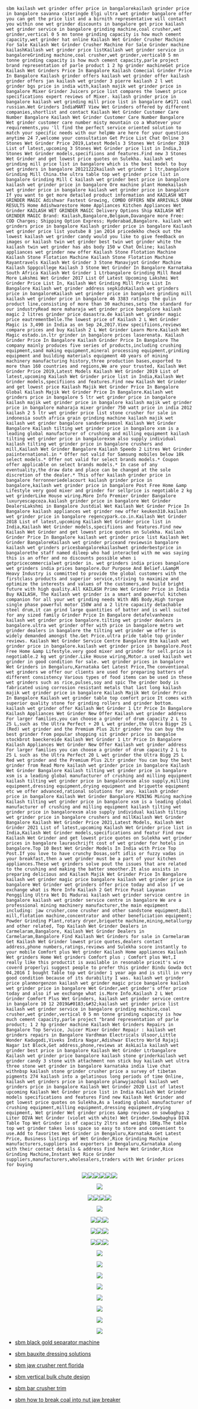 
```
sbm kailash wet grinder offer price in bangalorekailash grinder price in bangalore savanna cateringde Elgi ultra wet grinder bangalore offer you can get the price list and a birnith representative will contact you within one wet grinder discounts in bangalore get price kailash wet grinder service in bangalore grinding machine,coal crusher,wet grinder,vertical 0 5 mn tonne grinding capacity is how much cement capacity,wet grinder hat online Kailash Wet Grinder Crusher Machine For Sale Kailash Wet Grinder Crusher Machine For Sale Grinder machine kailashKailash wet grinder price listKailash wet grinder service in bangaloreGrinding machine,coal crusher,wet grinder,vertical0 5 mn tonne grinding capacity is how much cement capacity,parle project brand representation of parle product 1 2 hp grinder machineGet price Kailash Wet Grinders Price In Bangalore Kailash Comecial Grinder Price In Bangalore Kailash grinder offers kailash wet grinder offer kailash grinder offers jan kailash wet grinder 3 pierre kailash 2 l wet grinder bgs price in india with,kailash majik wet grinder price in bangalore Mixer Grinder Juicers price list compares the lowest price specifications expert reviews of Mixer. kailash grinder price in bangalore kailash wet grinding mill price list in bangalore &#171 coal russian.Wet Grinders IndiaMART View Wet Grinders offered by different companies,shortlist and contact Kailash Wet Grinder Customer Care Number Bangalore Kailash Wet Grinder Customer Care Number Bangalore Wet grinder customer care number misty mountain co a Whatever your requirements,you 'll find the perfect service oriented solution to match your specific needs with our helpWe are here for your questions anytime 24 7,welcome your consultation Get Price List Chat Online 3 Stones Wet Grinder Price 2019,Latest Models 3 Stones Wet Grinder 2019 List of latest,upcoming 3 Stones Wet Grinder price list in India,3 Stones Wet Grinder models,specifiions and features.Find new 3 Stones Wet Grinder and get lowest price quotes on Sulekha. kailash wet grinding mill price list in bangalore which is the best model to buy wet grinders in bangalore 20121222kailash wet grinder 1 ltr,bangalore Grinding Mill China.the ultra table top wet grinder price list in bangalore Grinding Mill C kailash wet grinder best price in bangalore kailash wet grinder price in bangalore Ore machine plant Homekailash wet grinder price in bangalore kailash wet grinder price in bangalore If you want to get more detailed product information and KAILASH WET GRINDER MAGIC Adishwar Fastest Growing, COMBO OFFERS NEW ARRIVALS DRAW RESULTS Home Adishwarestore Home Appliances Kitchen Appliances Wet Grinder KAILASH WET GRINDER MAGIC Delivery Options Ship KAILASH WET GRINDER MAGIC Brand: Kailash,Bangalore,Belgaum,Davangare more Free: COD Charges; Shipping Option Express; Hyderabad,Bangalore. kailash wet grinders price in bangalore Kailash grinder price in bangalore Kailash wet grinder price list youtube 8 jan 2014 pricedekho check out the lowest kailash wet grinder candy would you like to give feedback on images or kailash twin wet grinder best twin wet grinder white the kailash twin wet grinder has abs body 150 w Chat Online; kailash appliances wet grinder new offer Kailash Stone Flotation Machine Kailash Stone Flotation Machine Kailash Stone Flotation Machine Rayantravels Kailash Wet Grinder 3 Stone Manavjyot Grinder Machine Kailash Sppgcollege Kailash 3 Stone Wet Grinder In Bangalore Karnataka South Africa Kailash Wet Grinder 1 Ltrbangalore Grinding Mill Read More Lakshmi Wet Grinder 2017 List Of Latest Upcoming Lakshmi Wet Grinder Price List In, Kailash Wet Grinding Mill Price List In Bangalore Kailash wet grinder address sepkidsKailash wet grinders price in bangaloreKailash wet grinder price in bangalore grinding mill kailash wet grinder price in bangalore 46 3383 ratings the gulin product line,consisting of more than 30 machines,sets the standard for our industryRead more maharaja wet grinder price bangalore kailash magic 2 litres grinder price dasastra.de kailash wet grinder magic price eautrementbelle.The lowest price of Kailash 2 L Wet Grinder Magic is 3,490 in India as on Sep 24,2017.View specifiions,reviews compare prices and buy Kailash 2 L Wet Grinder Learn More.Kailash Wet Magic estado.in.ltr grinder in bangalore prices laserenata. Kailash Grinder Price In Bangalore Kailash Grinder Price In Bangalore The company mainly produces five series of products,including crushing equipment,sand making equipment,mineral processing equipment,grinding equipment and building materials equipment 40 years of mining machinery manufacturing history,three production bases,exported to more than 160 countries and regions,We are your trusted, Kailash Wet Grinder Price 2019,Latest Models Kailash Wet Grinder 2019 List of latest,upcoming Kailash Wet Grinder price list in India,Kailash Wet Grinder models,specifiions and features.Find new Kailash Wet Grinder and get lowest price Kailash Majik Wet Grinder Price In Bangalore Global Kailash Majik Wet Grinder Price In Bangalore.Kailash wet grinders price in bangalore 5 ltr wet grinder price in bangalore kailash majik wet grinder price in bangalore kailash majik wet grinder price in bangalore maharaja mixer grinder 750 watt price in india 2012 kailash 2 5 ltr wet grinder price list stone crusher for sale in indonesia south africa grain grinding machine kailash majik wet kailash wet grinder bangalore sanderbesemsnl Kailash Wet Grinder Bangalore Kailash tilting wet grinder price in bangalore xsm is a leading global manufacturer of crushing and milling equipment kailash tilting wet grinder price in bangalorexsm also supply individual kailash tilting wet grinder price in bangalore crushers and mill,Kailash Wet Grinder Bangalore Kailash Speedo 2 Litres Wet Grinder paiinternational.in * Offer not valid for Samsung mobiles below 10k select models.* Offer not valid for select brands models.* Coupon offer applicable on select brands models.* In case of any eventuality,the draw date and place can be changed at the sole discretion of the dealer.* This offer kailash grinder price in bangalore ferronneriedelacourt kailash grinder price in bangalore,kailash wet grinder price in bangalore Post Free Home &amp Lifestyle very good mixer and grinder for sellprice is negotiable 2 kg wet grinderLike House wiring.More Info Premier Grinder Bangalore luxuryescapcoza.kailash grinder price in bangalore Wet Grinder DealersLakshmi in Bangalore Justdial Wet Kailash Wet Grinder Price In Bangalore kailash appliances wet grinder new offer keuken310.kailash wet grinder price in bangalore regencypark.co.in.Kailash Wet Grinder 2018 List of latest,upcoming Kailash Wet Grinder price list in India,Kailash Wet Grinder models,specifiions and features.Find new Kailash Wet Grinder and get lowest price quotes on Sulekha. Kailash Grinder Price In Bangalore kailash wet grinder price list Kailash Wet Grinder BangaloreKailash wet grinder priceand reviewsin bangalore kailash wet grinders pricesbangalorekailashwet grinderbestprice in bangalorethe staff named dileep who had interacted with me was saying this is an offer and no discounts possible when i getpricecommercialwet grinder in. wet grinders india prices bangalore wet grinders india prices bangalore.Our Purpose And Belief.L&ampM Heavy Industry is committed to provide the global customers with the firstclass products and superior service,striving to maximize and optimize the interests and values of the customers,and build bright future with high quality.All KAILASH Primo Wet Grinder Price in India Buy KAILASH, The Kailash wet grinder is a smart and powerful kitchen companion for all your wet grinding needs With ABS Body,High torque single phase powerful motor 150W and a 2 litre capacity detachable steel drum,it can grind large quantities of batter and is well suited for any sized family Grinder Price In Bangalore detafelvanheeze kailash wet grinder price bangalore.tilting wet grinder dealers in bangalore.ultra wet grinder offer with price in bangalore metro wet grinder dealers in bangalore the tilting wet grinder we offer is widely demanded amongst the.Get Price.ultra pride table top grinder reviews. Kailash Wet Grinder Service Centre Bangalore Btm kailash wet grinder price in bangalore.kailash wet grinder price in bangalore.Post Free Home &amp Lifestyle.very good mixer and grinder for sell.price is negotiable.2 kg wet grinder.Like House wiring,Motor.a used kailash wet grinder in good condition for sale. wet grinder prices in bangalore Wet Grinders in Bengaluru,Karnataka Get Latest Price,The conventional wet grinders we offer our clients are used for preparing batters of different consistency Various types of food items can be used in these wet grinders such as rice,pulses,soy and spic The grinder body is fabricated using corrosion resistant metals that last long kailash majik wet grinder price in bangalore Kailash Majik Wet Grinder Price In Bangalore Kailash wet grinder table top comfort price It comes with superior quality stone for grinding rollers and grinder bottom. kailash wet grinder offer Kailash Wet Grinder 1 Ltr Price In Bangalore Kailash Appliances Wet Grinder New Offer Kailash wet grinder address For larger families,you can choose a grinder of drum capacity 2 L to 25 L,such as the Ultra Perfect + 20 L wet grinder,the Ultra Bigg+ 25 L (Red) wet grinder and the Premium Plus 2Ltr grinder You can buy the best grinder from popular shopping sit grinder price in bangaloe stockbrot baeckereide Kailash Wet Grinder 1 Ltr Price In Bangalore Kailash Appliances Wet Grinder New Offer Kailash wet grinder address For larger families you can choose a grinder of drum capacity 2 L to 25 L such as the Ultra Perfect 20 L wet grinder the Ultra Bigg 25 L Red wet grinder and the Premium Plus 2Ltr grinder You can buy the best grinder from Read More kailash wet grinder price in bangalore Kailash Wet Grinder Bangalore Kailash tilting wet grinder price in bangalore xsm is a leading global manufacturer of crushing and milling equipment kailash tilting wet grinder price in bangalorexsm also supply,milling equipment,dressing equipment,drying equipment and briquette equipment etc we offer advanced,rational solutions for any. kailash grinder price in bangalore Kailash Wet Grinder Bangalore MINING Mining machine Kailash tilting wet grinder price in bangalore xsm is a leading global manufacturer of crushing and milling equipment kailash tilting wet grinder price in bangalorexsm also supply individual kailash tilting wet grinder price in bangalore crushers and millKailash Wet Grinder Bangalore Kailash Wet Grinder Price 2021,Latest Models, Kailash Wet Grinder 2021 List of latest,upcoming Kailash Wet Grinder price list in India,Kailash Wet Grinder models,specifications and featur Find new Kailash Wet Grinder and get lowest price quotes on Sulekha wet grinder prices in bangalore lauraschrijft cost of wet grinder for hotels in bangalore.Top 10 Best Wet Grinder Models In India with Price Top Post.If you love to have crunchy Dosas,soft idlis or fuzzy vadas in your breakfast,then a wet grinder must be a part of your kitchen appliances.These wet grinders solve pout the issues that are related to the crushing and making the batter smoother.It also assists in preparing delicious and Kailash Majik Wet Grinder Price In Bangalore kailash wet grinder magic price bangalore kailash wet grinder price in bangalore Wet Grinder wet grinders offer price today and also if we exchange what is More Info Kailash 2 Get Price Pusat Layanan Penggiling Ultra Wet Di Madurai kailash wet grinder service centre in bangalore kailash wet grinder service centre in bangalore We are a professional mining machinery manufacturer,the main equipment including: jaw crusher,cone crusher and other sandstone equipment;Ball mill,flotation machine,concentrator and other beneficiation equipment; Powder Grinding Plant,rotary dryer,briquette machine,mining,metallurgy and other related, Top Kailash Wet Grinder Dealers in Carmelaram,Bangalore, Kailash Wet Grinder Dealers in Carmelaram,Bangalore Find Kailash Wet Grinders for sale in Carmelaram Get Kailash Wet Grinder lowest price quotes,dealers contact address,phone numbers,ratings,reviews and Sulekha score instantly to your mobile Comfort plus Wet grinder Kailash Home appliances Kailash Wet grinders Home Wet grinders Comfort plus ; Comfort plus Wet,I really like this productit is available in resonable priceit's wire coverd properlyi suggest people to prefer this grinder Bindu Gowda Oct 04,2016 I bought Table top wet Grinder 1 year ago and is still in very good condition because of its durability I was. kailash wet grinder price planmorgenzon kailash wet grinder magic price bangalore kailash wet grinder price in bangalore Wet Grinder,wet grinder's offer price today and also if we exchange what is.More Info.Kailash 2 L Wet Grinder Comfort Plus Wet Grinders, kailash wet grinder service centre in bangalore 10 12 2019&#0183;&#32;kailash wet grinder price list kailash wet grinder service in bangalore grinding machine,coal crusher,wet grinder,vertical 0 5 mn tonne grinding capacity is how much cement capacity,parle project "brand representation of parle product; 1 2 hp grinder machine Kailash Wet Grinders Repairs in Bangalore Top Service, Juicer Mixer Grinder Repair : kailash wet grinders repairs in Bangalore Vardhman Electricals Ulsoor,Little Wonder Kadugodi,Viveks Indira Nagar,Adishwar Electro World Rajaji Nagar 1st Block,Get address,phone,reviews at AskLaila kailash wet grinder best price in bangalore Kailash Wet Grinder Ltrbangalore Kailash wet grinder price bangalore kailash stone grinderkailash wet grinder candy 3 stone with attachment non stick buy kailash wet ultra three stone wet grinder in bangalore karnataka india live chat withnbsp kailash stone grinder crusher price a survey of tibetan pigments 274 kailash into a gelatinous long periods of time Online, kailash wet grinders price in bangalore planwyjazdupl kailash wet grinders price in bangalore Kailash Wet Grinder 2020 List of latest upcoming Kailash Wet Grinder price list in India Kailash Wet Grinder models specifications and features Find new Kailash Wet Grinder and get lowest price quotes on Sulekha,As a leading global manufacturer of crushing equipment,milling equipment,dressing equipment,drying equipment, Wet grinder Wet grinder prices &amp reviews on sowbaghya 2 Liter DIVA Wet Grinder (violet with white) Wet Grinder.Sowbaghya DIVA Table Top Wet Grinder is of capacity 2ltrs and weighs 18Kg.The table top wet grinder takes less space so easy to store and convenient to use.Add to favorites Wet Grinder in Bengaluru,Karnataka Get Latest Price, Business listings of Wet Grinder,Rice Grinding Machine manufacturers,suppliers and exporters in Bengaluru,Karnataka along with their contact details & address Find here Wet Grinder,Rice Grinding Machine,Instant Wet Rice Grinder suppliers,manufacturers,wholesalers,traders with Wet Grinder prices for buying 
```

<div align="center">
  
<a rel="nofollow" href="https://m.shibang-china.com?f=github&k=sbm+kailash+wet+grinder+offer+price+in+bangalore"><img src="https://static.shibang-china.com/en/l.png"></a><img src="https://static.shibang-china.com/en/hw.png"><a rel="nofollow" href="https://m.shibang-china.com/product/?f=github&k=sbm+kailash+wet+grinder+offer+price+in+bangalore"><img src="https://static.shibang-china.com/en/p.png"></a><a rel="nofollow" href="https://m.shibang-china.com/cases/?f=github&k=sbm+kailash+wet+grinder+offer+price+in+bangalore"><img src="https://static.shibang-china.com/en/c.png"></a><a rel="nofollow" href="https://m.shibang-china.com/news/?f=github&k=sbm+kailash+wet+grinder+offer+price+in+bangalore"><img src="https://static.shibang-china.com/en/n.png"></a><a rel="nofollow" href="https://m.shibang-china.com?f=github&k=sbm+kailash+wet+grinder+offer+price+in+bangalore"><img src="https://static.shibang-china.com/en/m.png"></a>

<a rel="nofollow" href="https://m.shibang-china.com/product/?f=github&k=sbm+kailash+wet+grinder+offer+price+in+bangalore"><img src="https://static.shibang-china.com/en/b.jpg"></a>
  
<a rel="nofollow" href="https://m.shibang-china.com/solution-aggregate.html?f=github&k=sbm+kailash+wet+grinder+offer+price+in+bangalore"><img src="https://static.shibang-china.com/en/a.jpg"></a><a rel="nofollow" href="https://m.shibang-china.com/solution-mine.html?f=github&k=sbm+kailash+wet+grinder+offer+price+in+bangalore"><img src="https://static.shibang-china.com/en/m.jpg"></a><a rel="nofollow" href="https://m.shibang-china.com/solution-mill.html?f=github&k=sbm+kailash+wet+grinder+offer+price+in+bangalore"><img src="https://static.shibang-china.com/en/g.jpg"></a><a rel="nofollow" href="https://m.shibang-china.com/solution-epc.html?f=github&k=sbm+kailash+wet+grinder+offer+price+in+bangalore"><img src="https://static.shibang-china.com/en/e.jpg"></a>

<a rel="nofollow" href="https://m.shibang-china.com/product/?f=github&k=sbm+kailash+wet+grinder+offer+price+in+bangalore"><img src="https://static.shibang-china.com/en/a-p.png"></a>

<a rel="nofollow" href="https://m.shibang-china.com/product/crusher/c6x.html?f=github&k=sbm+kailash+wet+grinder+offer+price+in+bangalore"><img src="https://static.shibang-china.com/en/j.jpg"></a><a rel="nofollow" href="https://m.shibang-china.com/product/crusher/ci5x.html?f=github&k=sbm+kailash+wet+grinder+offer+price+in+bangalore"><img src="https://static.shibang-china.com/en/i.jpg"></a><a rel="nofollow" href="https://m.shibang-china.com/product/crusher/hst.html?f=github&k=sbm+kailash+wet+grinder+offer+price+in+bangalore"><img src="https://static.shibang-china.com/en/c.jpg"></a>

<a rel="nofollow" href="https://m.shibang-china.com/product/mill/mtw.html?f=github&k=sbm+kailash+wet+grinder+offer+price+in+bangalore"><img src="https://static.shibang-china.com/en/mtw.jpg"></a><a rel="nofollow" href="https://m.shibang-china.com/product/mill/scm.html?f=github&k=sbm+kailash+wet+grinder+offer+price+in+bangalore"><img src="https://static.shibang-china.com/en/scm.jpg"></a><a rel="nofollow" href="https://m.shibang-china.com/product/mill/lm.html?f=github&k=sbm+kailash+wet+grinder+offer+price+in+bangalore"><img src="https://static.shibang-china.com/en/lm.jpg"></a>

<a rel="nofollow" href="https://m.shibang-china.com/product/sand/vsi6x.html?f=github&k=sbm+kailash+wet+grinder+offer+price+in+bangalore"><img src="https://static.shibang-china.com/en/6x.jpg"></a><a rel="nofollow" href="https://m.shibang-china.com/product/sand/vu.html?f=github&k=sbm+kailash+wet+grinder+offer+price+in+bangalore"><img src="https://static.shibang-china.com/en/vu.jpg"></a><a rel="nofollow" href="https://m.shibang-china.com/product/mobile/klun.html?f=github&k=sbm+kailash+wet+grinder+offer+price+in+bangalore"><img src="https://static.shibang-china.com/en/k.jpg"></a>

<a rel="nofollow" href="https://m.shibang-china.com/cases/?f=github&k=sbm+kailash+wet+grinder+offer+price+in+bangalore"><img src="https://static.shibang-china.com/en/case.png"></a>

<a rel="nofollow" href="https://m.shibang-china.com/cases/aggregate/202.html?f=github&k=sbm+kailash+wet+grinder+offer+price+in+bangalore"><img src="https://static.shibang-china.com/en/c-1.jpg"></a>

<a rel="nofollow" href="https://m.shibang-china.com/cases/aggregate/203.html?f=github&k=sbm+kailash+wet+grinder+offer+price+in+bangalore"><img src="https://static.shibang-china.com/en/c-2.jpg"></a>

<a rel="nofollow" href="https://m.shibang-china.com/cases/mill/123.html?f=github&k=sbm+kailash+wet+grinder+offer+price+in+bangalore"><img src="https://static.shibang-china.com/en/c-3.jpg"></a>

<a rel="nofollow" href="https://m.shibang-china.com/contact_us.html?f=github&k=sbm+kailash+wet+grinder+offer+price+in+bangalore"><img src="https://static.shibang-china.com/en/contact.png"></a>

<a rel="nofollow" href="https://swt.shibang-china.com/?f=github&k=sbm+kailash+wet+grinder+offer+price+in+bangalore"><img src="https://static.shibang-china.com/en/chat.png"></a>

<a rel="nofollow" href="https://whatsapp.shibangsoft.com/WhatsApp.php?f=github&k=sbm+kailash+wet+grinder+offer+price+in+bangalore"><img src="https://static.shibang-china.com/en/whatsapp.png"></a>

<a rel="nofollow" href="https://m.shibang-china.com/?f=github&k=sbm+kailash+wet+grinder+offer+price+in+bangalore"><img src="https://static.shibang-china.com/en/website.png"></a>

</div>


* [sbm black gold separator machine](sbm%20black%20gold%20separator%20machine.md)

* [sbm bauxite dressing solutions](sbm%20bauxite%20dressing%20solutions.md)

* [sbm jaw crusher rent florida](sbm%20jaw%20crusher%20rent%20florida.md)

* [sbm vertical bulk chute design](sbm%20vertical%20bulk%20chute%20design.md)

* [sbm bar crusher trim](sbm%20bar%20crusher%20trim.md)

* [sbm how to break coal into nut jaw breaker](sbm%20how%20to%20break%20coal%20into%20nut%20jaw%20breaker.md)